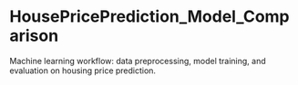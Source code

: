 # HousePricePrediction_Model_Comparison
Machine learning workflow: data preprocessing, model training, and evaluation on housing price prediction.
